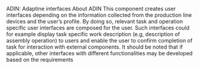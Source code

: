 ADIN: Adaptine interfaces 
About ADIN
This component creates user interfaces depending on the information collected from the production line devices and the user’s profile. By doing so, relevant task and operation specific user interfaces are composed for the user. Such interfaces could for example display task specific work description (e.g, description of assembly operation) to users and enable the user to confirm completion of task for interaction with external components. It should be noted that if applicable, other interfaces with different functionalities may be developed based on the requirements
